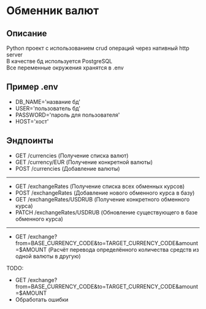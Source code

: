 # Обменник валют

## Описание 
Python проект с использованием crud операций через нативный http server  
В качестве бд используется PostgreSQL  
Все переменные окружения хранятся в .env

## Пример .env
- DB_NAME='название бд'
- USER='пользователь бд'
- PASSWORD='пароль для пользователя'
- HOST='хост'

## Эндпоинты
- GET /currencies (Получение списка валют)
- GET /currency/EUR (Получение конкретной валюты)
- POST /currencies (Добавление валюты)  
----
- GET /exchangeRates (Получение списка всех обменных курсов)
- POST /exchangeRates (Добавление нового обменного курса в базу)
- GET /exchangeRates/USDRUB (Получение конкретного обменного курса)
- PATCH /exchangeRates/USDRUB (Обновление существующего в базе обменного курса)
----
- GET /exchange?from=BASE_CURRENCY_CODE&to=TARGET_CURRENCY_CODE&amount=$AMOUNT (Расчёт перевода определённого количества средств из одной валюты в другую)


TODO:
- GET /exchange?from=BASE_CURRENCY_CODE&to=TARGET_CURRENCY_CODE&amount=$AMOUNT
- Обработать ошибки